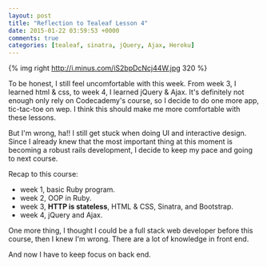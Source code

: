 ```yaml
---
layout: post
title: "Reflection to Tealeaf Lesson 4"
date: 2015-01-22 03:59:53 +0000
comments: true
categories: [tealeaf, sinatra, jQuery, Ajax, Heroku]
---
```


{% img right http://i.minus.com/iS2bpDcNcj44W.jpg 320 %}

To be honest, I still feel uncomfortable with this week. From week 3, I learned html & css, to week 4, I learned jQuery & Ajax. It's definitely not enough only rely on Codecademy's course, so I decide to do one more app, tic-tac-toe on wep. I think this should make me more comfortable with these lessons.

But I'm wrong, ha!! I still get stuck when doing UI and interactive design. Since I already knew that the most important thing at this moment is becoming a robust rails development, I decide to keep my pace and going to next course.

Recap to this course:

- week 1, basic Ruby program.
- week 2, OOP in Ruby.
- week 3, **HTTP is stateless**, HTML & CSS, Sinatra, and Bootstrap.
- week 4, jQuery and Ajax.

One more thing, I thought I could be a full stack web developer before this course, then I knew I'm wrong. There are a lot of knowledge in front end. 

And now I have to keep focus on back end.

